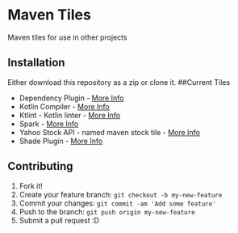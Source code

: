 # Maven Tiles
Maven tiles for use in other projects
## Installation
Either download this repository as a zip or clone it.
##Current Tiles 
* Dependency Plugin - [More Info](https://maven.apache.org/plugins/maven-dependency-plugin/)
* Kotlin Compiler - [More Info](https://kotlinlang.org/docs/reference/using-maven.html)
* Ktlint - Kotlin linter - [More Info](https://github.com/shyiko/ktlint)
* Spark - [More Info](https://sparktutorials.github.io/2015/04/02/setting-up-a-spark-project-with-maven.html)
* Yahoo Stock API - named maven stock tile - [More Info](https://github.com/sstrickx/yahoofinance-api)
* Shade Plugin - [More Info](https://maven.apache.org/plugins/maven-shade-plugin/)

## Contributing
1. Fork it!
2. Create your feature branch: `git checkout -b my-new-feature`
3. Commit your changes: `git commit -am 'Add some feature'`
4. Push to the branch: `git push origin my-new-feature`
5. Submit a pull request :D
